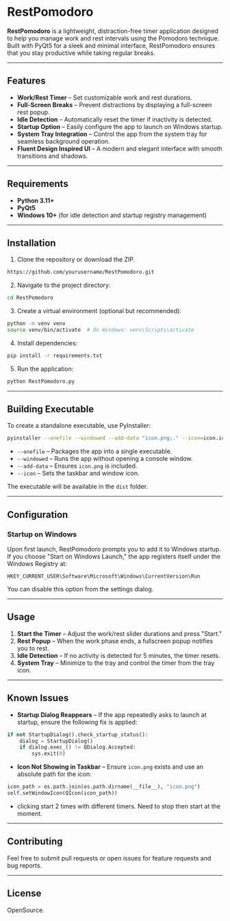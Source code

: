 # RestPomodoro

**RestPomodoro** is a lightweight, distraction-free timer application designed to help you manage work and rest intervals using the Pomodoro technique. Built with PyQt5 for a sleek and minimal interface, RestPomodoro ensures that you stay productive while taking regular breaks.

---

## Features
- **Work/Rest Timer** – Set customizable work and rest durations.
- **Full-Screen Breaks** – Prevent distractions by displaying a full-screen rest popup.
- **Idle Detection** – Automatically reset the timer if inactivity is detected.
- **Startup Option** – Easily configure the app to launch on Windows startup.
- **System Tray Integration** – Control the app from the system tray for seamless background operation.
- **Fluent Design Inspired UI** – A modern and elegant interface with smooth transitions and shadows.

---

## Requirements
- **Python 3.11+**
- **PyQt5**
- **Windows 10+** (for idle detection and startup registry management)

---

## Installation
1. Clone the repository or download the ZIP.
```bash
https://github.com/yourusername/RestPomodoro.git
```

2. Navigate to the project directory:
```bash
cd RestPomodoro
```

3. Create a virtual environment (optional but recommended):
```bash
python -m venv venv
source venv/bin/activate  # On Windows: venv\Scripts\activate
```

4. Install dependencies:
```bash
pip install -r requirements.txt
```

5. Run the application:
```bash
python RestPomodoro.py
```

---

## Building Executable
To create a standalone executable, use PyInstaller:
```bash
pyinstaller --onefile --windowed --add-data "icon.png;." --icon=icon.ico RestPomodoro.py
```
- `--onefile` – Packages the app into a single executable.
- `--windowed` – Runs the app without opening a console window.
- `--add-data` – Ensures `icon.png` is included.
- `--icon` – Sets the taskbar and window icon.

The executable will be available in the `dist` folder.

---

## Configuration
### Startup on Windows
Upon first launch, RestPomodoro prompts you to add it to Windows startup. If you choose "Start on Windows Launch," the app registers itself under the Windows Registry at:
```
HKEY_CURRENT_USER\Software\Microsoft\Windows\CurrentVersion\Run
```

You can disable this option from the settings dialog.

---

## Usage
1. **Start the Timer** – Adjust the work/rest slider durations and press "Start."
2. **Rest Popup** – When the work phase ends, a fullscreen popup notifies you to rest.
3. **Idle Detection** – If no activity is detected for 5 minutes, the timer resets.
4. **System Tray** – Minimize to the tray and control the timer from the tray icon.

---

## Known Issues
- **Startup Dialog Reappears** – If the app repeatedly asks to launch at startup, ensure the following fix is applied:
```python
if not StartupDialog().check_startup_status():
    dialog = StartupDialog()
    if dialog.exec_() != QDialog.Accepted:
        sys.exit(0)
```
- **Icon Not Showing in Taskbar** – Ensure `icon.png` exists and use an absolute path for the icon:
```python
icon_path = os.path.join(os.path.dirname(__file__), "icon.png")
self.setWindowIcon(QIcon(icon_path))
```
- clicking start 2 times with different timers. Need to stop then start at the moment. 

---

## Contributing
Feel free to submit pull requests or open issues for feature requests and bug reports.

---

## License
OpenSource.

